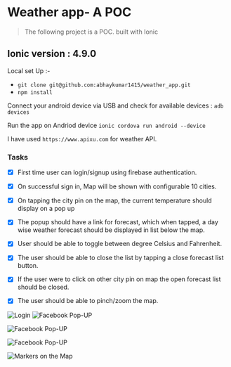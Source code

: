 # Weather app- A POC

> The following project is a POC. built with Ionic
## Ionic version : 4.9.0

Local set Up :-
  - ````git clone git@github.com:abhaykumar1415/weather_app.git````
  - ````npm install````
 
Connect your android device via USB and check for available devices : 
````adb devices ````

Run the app on Andriod device
````ionic cordova run android --device````

I have used ````https://www.apixu.com```` for weather API.

### Tasks
- [x] First time user can login/signup using firebase authentication.
- [x] On successful sign in, Map will be shown with configurable 10 cities.
- [x] On tapping the city pin on the map, the current temperature should display on a pop up
- [x] The popup should have a link for forecast, which when tapped, a day wise weather forecast should be displayed in list below the map.
- [x] User should be able to toggle between degree Celsius and Fahrenheit. 
- [x] The user should be able to close the list by tapping a close forecast list button.
- [x] If the user were to click on other city pin on map the open forecast list should be closed.
- [x] The user should be able to pinch/zoom the map.


![Login](https://i.imgur.com/cHEcU20.png)
![Facebook Pop-UP](https://i.imgur.com/8M79CNO.png)

![Facebook Pop-UP](https://i.imgur.com/8M79CNO.png)


![Facebook Pop-UP](https://drive.google.com/open?id=1-HSTa1X6lJfCvGi4PgoIgUsaVGPEigbp)


<!-- ![Facebook Pop-UP](https://i.imgur.com/8M79CNO.png)

![Facebook Pop-UP](https://i.imgur.com/8M79CNO.png)

![Facebook Pop-UP](https://i.imgur.com/8M79CNO.png)

![Facebook Pop-UP](https://i.imgur.com/8M79CNO.png) -->


![Markers on the Map](https://i.imgur.com/N9fF9SA.png)
